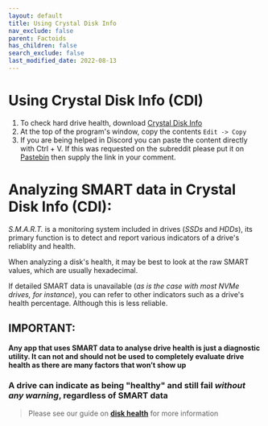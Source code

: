 ```yaml
---
layout: default
title: Using Crystal Disk Info
nav_exclude: false
parent: Factoids
has_children: false
search_exclude: false
last_modified_date: 2022-08-13
---
```


# Using Crystal Disk Info (CDI)
1. To check hard drive health, download [Crystal Disk Info](https://osdn.net/projects/crystaldiskinfo/downloads/76716/CrystalDiskInfo8_15_2.exe/)
2. At the top of the program's window, copy the contents `Edit -> Copy`
3. If you are being helped in Discord you can paste the content directly with Ctrl + V. If this was requested on the subreddit please put it on [Pastebin](https://pastebin.com) then supply the link in your comment.

# Analyzing SMART data in Crystal Disk Info (CDI):
*S.M.A.R.T.* is a monitoring system included in drives (*SSDs* and *HDDs*), its primary function is to detect and report various indicators of a drive's reliablity and health. 

When analyzing a disk's health, it may be best to look at the raw SMART values, which are usually hexadecimal. 

If detailed SMART data is unavailable (*as is the case with most NVMe drives, for instance*), you can refer to other indicators such as a drive's health percentage. Although this is less reliable.

## IMPORTANT:

**Any app that uses SMART data to analyse drive health is just a diagnostic utility. It can not and should not be used to completely evaluate drive health as there are many factors that won’t show up**

### **A drive can indicate as being "healthy" and still fail _without any warning_, regardless of SMART data**

> Please see our guide on [**disk health**](/docs/disk/disk-health) for more information


